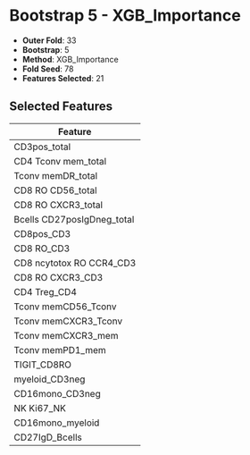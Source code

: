 # Bootstrap 5 - XGB_Importance

- **Outer Fold**: 33
- **Bootstrap**: 5
- **Method**: XGB_Importance
- **Fold Seed**: 78
- **Features Selected**: 21

## Selected Features

| Feature |
|---------|
| CD3pos_total |
| CD4 Tconv mem_total |
| Tconv memDR_total |
| CD8 RO CD56_total |
| CD8 RO CXCR3_total |
| Bcells CD27posIgDneg_total |
| CD8pos_CD3 |
| CD8 RO_CD3 |
| CD8 ncytotox RO CCR4_CD3 |
| CD8 RO CXCR3_CD3 |
| CD4 Treg_CD4 |
| Tconv memCD56_Tconv |
| Tconv memCXCR3_Tconv |
| Tconv memCXCR3_mem |
| Tconv memPD1_mem |
| TIGIT_CD8RO |
| myeloid_CD3neg |
| CD16mono_CD3neg |
| NK Ki67_NK |
| CD16mono_myeloid |
| CD27IgD_Bcells |
